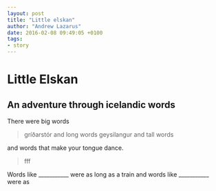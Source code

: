 ```yaml
---
layout: post
title: "Little elskan"
author: "Andrew Lazarus"
date: 2016-02-08 09:49:05 +0100
tags:
- story
---
```


# Little Elskan

## An adventure through icelandic words

There were big words
> gríðarstór
and long words
> geysilangur
and tall words
>
and words that make your tongue dance.
> fff

Words like ___________ were as long as a train
and words like ___________ were as
